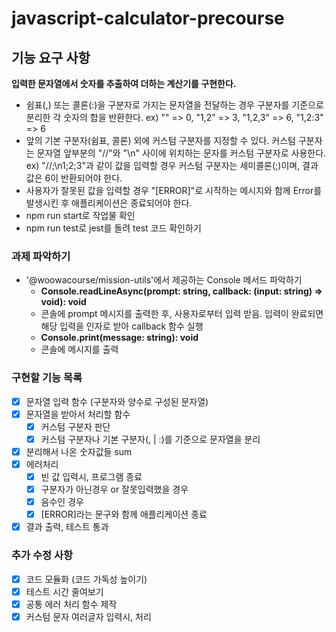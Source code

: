 # javascript-calculator-precourse

## 기능 요구 사항

**입력한 문자열에서 숫자를 추출하여 더하는 계산기를 구현한다.**

- 쉼표(,) 또는 콜론(:)을 구분자로 가지는 문자열을 전달하는 경우 구분자를 기준으로 분리한 각 숫자의 합을 반환한다.
  ex) "" => 0, "1,2" => 3, "1,2,3" => 6, "1,2:3" => 6
- 앞의 기본 구분자(쉼표, 콜론) 외에 커스텀 구분자를 지정할 수 있다. 커스텀 구분자는 문자열 앞부분의 "//"와 "\n" 사이에 위치하는 문자를 커스텀 구분자로 사용한다.
  ex) "//;\n1;2;3"과 같이 값을 입력할 경우 커스텀 구분자는 세미콜론(;)이며, 결과 값은 6이 반환되어야 한다.
- 사용자가 잘못된 값을 입력할 경우 "[ERROR]"로 시작하는 메시지와 함께 Error를 발생시킨 후 애플리케이션은 종료되어야 한다.
- npm run start로 작업물 확인
- npm run test로 jest를 돌려 test 코드 확인하기

### 과제 파악하기

- '@woowacourse/mission-utils'에서 제공하는 Console 메서드 파악하기
  - **Console.readLineAsync(prompt: string, callback: (input: string) => void): void**
  - 콘솔에 prompt 메시지를 출력한 후, 사용자로부터 입력 받음. 입력이 완료되면 해당 입력을 인자로 받아 callback 함수 실행
  - **Console.print(message: string): void**
  - 콘솔에 메시지를 출력

### 구현할 기능 목록

- [x] 문자열 입력 함수 (구분자와 양수로 구성된 문자열)
- [x] 문자열을 받아서 처리할 함수
  - [x] 커스텀 구분자 판단
  - [x] 커스텀 구분자나 기본 구분자(, | :)를 기준으로 문자열을 분리
- [x] 분리해서 나온 숫자값들 sum
- [x] 에러처리
  - [x] 빈 값 입력시, 프로그램 종료
  - [x] 구분자가 아닌경우 or 잘못입력했을 경우
  - [x] 음수인 경우
  - [x] [ERROR]라는 문구와 함께 애플리케이션 종료
- [x] 결과 출력, 테스트 통과

### 추가 수정 사항

- [x] 코드 모듈화 (코드 가독성 높이기)
- [x] 테스트 시간 줄여보기
- [x] 공통 에러 처리 함수 제작
- [x] 커스텀 문자 여러글자 입력시, 처리
